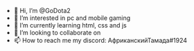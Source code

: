 - 👋 Hi, I’m @GoDota2
- 👀 I’m interested in pc and mobile gaming
- 🌱 I’m currently learning html, css and js
- 💞️ I’m looking to collaborate on
- 📫 How to reach me my discord: АфриканскийТамада#1924

<!---
GoDota2/GoDota2 is a ✨ special ✨ repository because its `README.md` (this file) appears on your GitHub profile.
You can click the Preview link to take a look at your changes.
--->
